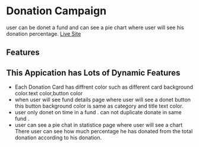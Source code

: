 # Donation Campaign
user can be donet a fund and can see a pie chart where user will see his donation percentage.
<a href="https://donation-campaign-th.netlify.app/" >Live Site</a>
## Features
## This Appication has Lots of Dynamic Features
- Each Donation Card has diffrent color such as different card background color.text color,button color
- when user will see fund details page where user will see a donet button this button background color is same as category and title text color.
- user only donet on time in a fund . can not duplicate donate in same fund .
- user can see a pie chat in statistice page where user will see a chart There user can see how much percentage he has donated from the total donation according to his donation.
